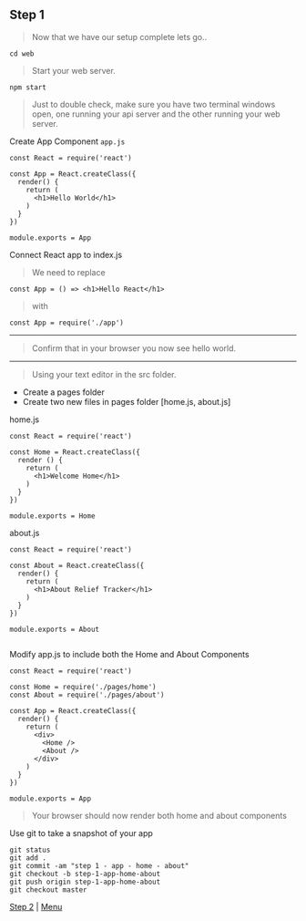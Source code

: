 ## Step 1

> Now that we have our setup complete lets go..

```
cd web
```

> Start your web server.

```
npm start
```

> Just to double check, make sure you have two terminal
windows open, one running your api server and the other running your web server.


Create App Component `app.js`


```
const React = require('react')

const App = React.createClass({
  render() {
    return (
      <h1>Hello World</h1>
    )
  }
})

module.exports = App

```

Connect React app to index.js

> We need to replace

```
const App = () => <h1>Hello React</h1>
```

> with

```
const App = require('./app')
```

---

> Confirm that in your browser you now see hello world.

---

> Using your text editor in the src folder.

* Create a pages folder
* Create two new files in pages folder [home.js, about.js]

home.js

```
const React = require('react')

const Home = React.createClass({
  render () {
    return (
      <h1>Welcome Home</h1>
    )
  }
})

module.exports = Home
```

about.js

```
const React = require('react')

const About = React.createClass({
  render() {
    return (
      <h1>About Relief Tracker</h1>
    )
  }
})

module.exports = About


```

Modify app.js to include both the Home and About Components

```
const React = require('react')

const Home = require('./pages/home')
const About = require('./pages/about')

const App = React.createClass({
  render() {
    return (
      <div>
        <Home />
        <About />
      </div>
    )
  }
})

module.exports = App
```

> Your browser should now render both home and about components

Use git to take a snapshot of your app

```
git status
git add .
git commit -am "step 1 - app - home - about"
git checkout -b step-1-app-home-about
git push origin step-1-app-home-about
git checkout master
```

[Step 2](2) | [Menu](.)
